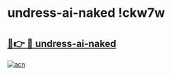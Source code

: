 # undress-ai-naked !ckw7w

# <h2><a href="https://qnrdl0.esa.edu.pl?title=undress-ai-naked&ref=ckw7w">🔗👉 🔴 undress-ai-naked</a></h2>

[![acn](https://github.com/user-attachments/assets/0f9c940e-d8b0-45ae-aac7-cd30a18b3e1c)](https://qnrdl0.esa.edu.pl?title=undress-ai-naked&ref=ckw7w)

